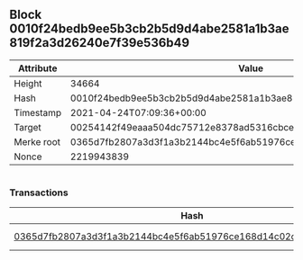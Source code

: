 ## Block 0010f24bedb9ee5b3cb2b5d9d4abe2581a1b3ae819f2a3d26240e7f39e536b49

Attribute | Value
--- | ---
Height | 34664
Hash | 0010f24bedb9ee5b3cb2b5d9d4abe2581a1b3ae819f2a3d26240e7f39e536b49
Timestamp | 2021-04-24T07:09:36+00:00
Target | 00254142f49eaaa504dc75712e8378ad5316cbcead634704b3734b6271167cc4
Merke root | 0365d7fb2807a3d3f1a3b2144bc4e5f6ab51976ce168d14c02c1e44b3c27064b
Nonce | 2219943839

```

```

### Transactions

Hash | Amount
--- | ---
[0365d7fb2807a3d3f1a3b2144bc4e5f6ab51976ce168d14c02c1e44b3c27064b](0365d7fb2807a3d3f1a3b2144bc4e5f6ab51976ce168d14c02c1e44b3c27064b.md) | 10.00000000 SKEPTI 
